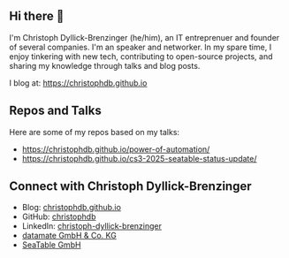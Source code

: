 ## Hi there 👋

I'm Christoph Dyllick-Brenzinger (he/him), an IT entreprenuer and founder of several companies. I'm an speaker and networker.
In my spare time, I enjoy tinkering with new tech, contributing to open-source projects, and sharing my knowledge through talks and blog posts.

I blog at: https://christophdb.github.io

## Repos and Talks

Here are some of my repos based on my talks:

- https://christophdb.github.io/power-of-automation/
- https://christophdb.github.io/cs3-2025-seatable-status-update/

## Connect with Christoph Dyllick-Brenzinger

- Blog: [christophdb.github.io](https://christophdb.github.io)
- GitHub: [christophdb](https://github.com/christophdb)
- LinkedIn: [christoph-dyllick-brenzinger](https://www.linkedin.com/in/christoph-dyllick-brenzinger/)
- [datamate GmbH & Co. KG](https://datamate.org)
- [SeaTable GmbH](https://seatable.com)


<!--
**christophdb/christophdb** is a ✨ _special_ ✨ repository because its `README.md` (this file) appears on your GitHub profile.

Here are some ideas to get you started:

- 🔭 I’m currently working on ...
- 🌱 I’m currently learning ...
- 👯 I’m looking to collaborate on ...
- 🤔 I’m looking for help with ...
- 💬 Ask me about ...
- 📫 How to reach me: ...
- 😄 Pronouns: ...
- ⚡ Fun fact: ...
-->
